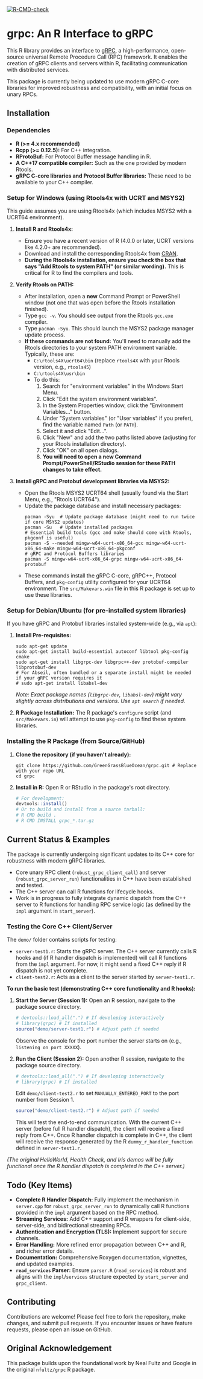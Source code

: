 <!-- badges: start -->
[![R-CMD-check](https://github.com/GreenGrassBlueOcean/grpc/actions/workflows/R-CMD-check.yaml/badge.svg)](https://github.com/GreenGrassBlueOcean/grpc/actions/workflows/R-CMD-check.yaml)
<!-- badges: end -->

# grpc: An R Interface to gRPC

This R library provides an interface to [gRPC](https://grpc.io/), a high-performance, open-source universal Remote Procedure Call (RPC) framework. It enables the creation of gRPC clients and servers within R, facilitating communication with distributed services.

This package is currently being updated to use modern gRPC C-core libraries for improved robustness and compatibility, with an initial focus on unary RPCs.

## Installation

### Dependencies

*   **R (>= 4.x recommended)**
*   **Rcpp (>= 0.12.5):** For C++ integration.
*   **RProtoBuf:** For Protocol Buffer message handling in R.
*   **A C++17 compatible compiler:** Such as the one provided by modern Rtools.
*   **gRPC C-core libraries and Protocol Buffer libraries:** These need to be available to your C++ compiler.

### Setup for Windows (using Rtools4x with UCRT and MSYS2)

This guide assumes you are using Rtools4x (which includes MSYS2 with a UCRT64 environment).

1.  **Install R and Rtools4x:**
    *   Ensure you have a recent version of R (4.0.0 or later, UCRT versions like 4.2.0+ are recommended).
    *   Download and install the corresponding Rtools4x from [CRAN](https://cran.r-project.org/bin/windows/Rtools/).
    *   **During the Rtools4x installation, ensure you check the box that says "Add Rtools to system PATH" (or similar wording).** This is critical for R to find the compilers and tools.

2.  **Verify Rtools on PATH:**
    *   After installation, open a **new** Command Prompt or PowerShell window (not one that was open before the Rtools installation finished).
    *   Type `gcc -v`. You should see output from the Rtools `gcc.exe` compiler.
    *   Type `pacman -Syu`. This should launch the MSYS2 package manager update process.
    *   **If these commands are not found:** You'll need to manually add the Rtools directories to your system PATH environment variable. Typically, these are:
        *   `C:\rtools4X\ucrt64\bin` (replace `rtools4X` with your Rtools version, e.g., `rtools45`)
        *   `C:\rtools4X\usr\bin`
        *   To do this:
            1.  Search for "environment variables" in the Windows Start Menu.
            2.  Click "Edit the system environment variables".
            3.  In the System Properties window, click the "Environment Variables..." button.
            4.  Under "System variables" (or "User variables" if you prefer), find the variable named `Path` (or `PATH`).
            5.  Select it and click "Edit...".
            6.  Click "New" and add the two paths listed above (adjusting for your Rtools installation directory).
            7.  Click "OK" on all open dialogs.
            8.  **You will need to open a new Command Prompt/PowerShell/RStudio session for these PATH changes to take effect.**

3.  **Install gRPC and Protobuf development libraries via MSYS2:**
    *   Open the Rtools MSYS2 UCRT64 shell (usually found via the Start Menu, e.g., "Rtools UCRT64").
    *   Update the package database and install necessary packages:
        ```shell
        pacman -Syu  # Update package database (might need to run twice if core MSYS2 updates)
        pacman -Su   # Update installed packages
        # Essential build tools (gcc and make should come with Rtools, pkgconf is useful)
        pacman -S --needed mingw-w64-ucrt-x86_64-gcc mingw-w64-ucrt-x86_64-make mingw-w64-ucrt-x86_64-pkgconf 
        # gRPC and Protocol Buffers libraries
        pacman -S mingw-w64-ucrt-x86_64-grpc mingw-w64-ucrt-x86_64-protobuf
        ```
    *   These commands install the gRPC C-core, gRPC++, Protocol Buffers, and `pkg-config` utility configured for your UCRT64 environment. The `src/Makevars.win` file in this R package is set up to use these libraries.

### Setup for Debian/Ubuntu (for pre-installed system libraries)

If you have gRPC and Protobuf libraries installed system-wide (e.g., via `apt`):

1.  **Install Pre-requisites:**
    ```shell
    sudo apt-get update
    sudo apt-get install build-essential autoconf libtool pkg-config cmake
    sudo apt-get install libgrpc-dev libgrpc++-dev protobuf-compiler libprotobuf-dev
    # For Abseil, often bundled or a separate install might be needed if your gRPC version requires it
    # sudo apt-get install libabsl-dev 
    ```
    *Note: Exact package names (`libgrpc-dev`, `libabsl-dev`) might vary slightly across distributions and versions. Use `apt search` if needed.*

2.  **R Package Installation:**
    The R package's `configure` script (and `src/Makevars.in`) will attempt to use `pkg-config` to find these system libraries.

### Installing the R Package (from Source/GitHub)

1.  **Clone the repository (if you haven't already):**
    ```shell
    git clone https://github.com/GreenGrassBlueOcean/grpc.git # Replace with your repo URL
    cd grpc
    ```
2.  **Install in R:**
    Open R or RStudio in the package's root directory.
    ```R
    # For development:
    devtools::install() 
    # Or to build and install from a source tarball:
    # R CMD build .
    # R CMD INSTALL grpc_*.tar.gz
    ```

## Current Status & Examples

The package is currently undergoing significant updates to its C++ core for robustness with modern gRPC libraries.
*   Core unary RPC client (`robust_grpc_client_call`) and server (`robust_grpc_server_run`) functionalities in C++ have been established and tested.
*   The C++ server can call R functions for lifecycle hooks.
*   Work is in progress to fully integrate dynamic dispatch from the C++ server to R functions for handling RPC service logic (as defined by the `impl` argument in `start_server`).

### Testing the Core C++ Client/Server

The `demo/` folder contains scripts for testing:
*   `server-test1.r`: Starts the gRPC server. The C++ server currently calls R hooks and (if R handler dispatch is implemented) will call R functions from the `impl` argument. For now, it might send a fixed C++ reply if R dispatch is not yet complete.
*   `client-test2.r`: Acts as a client to the server started by `server-test1.r`.

**To run the basic test (demonstrating C++ core functionality and R hooks):**

1.  **Start the Server (Session 1):**
    Open an R session, navigate to the package source directory.
    ```R
    # devtools::load_all(".") # If developing interactively
    # library(grpc) # If installed
    source("demo/server-test1.r") # Adjust path if needed
    ```
    Observe the console for the port number the server starts on (e.g., `listening on port XXXXX`).

2.  **Run the Client (Session 2):**
    Open another R session, navigate to the package source directory.
    ```R
    # devtools::load_all(".") # If developing interactively
    # library(grpc) # If installed
    ```
    Edit `demo/client-test2.r` to set `MANUALLY_ENTERED_PORT` to the port number from Session 1.
    ```R
    source("demo/client-test2.r") # Adjust path if needed
    ```
    This will test the end-to-end communication. With the current C++ server (before full R handler dispatch), the client will receive a fixed reply from C++. Once R handler dispatch is complete in C++, the client will receive the response generated by the R `dummy_r_handler_function` defined in `server-test1.r`.

*(The original HelloWorld, Health Check, and Iris demos will be fully functional once the R handler dispatch is completed in the C++ server.)*

## Todo (Key Items)

*   **Complete R Handler Dispatch:** Fully implement the mechanism in `server.cpp` for `robust_grpc_server_run` to dynamically call R functions provided in the `impl` argument based on the RPC method.
*   **Streaming Services:** Add C++ support and R wrappers for client-side, server-side, and bidirectional streaming RPCs.
*   **Authentication and Encryption (TLS):** Implement support for secure channels.
*   **Error Handling:** More refined error propagation between C++ and R, and richer error details.
*   **Documentation:** Comprehensive Roxygen documentation, vignettes, and updated examples.
*   **`read_services` Parser:** Ensure `parser.R` (`read_services`) is robust and aligns with the `impl`/`services` structure expected by `start_server` and `grpc_client`.

## Contributing

Contributions are welcome! Please feel free to fork the repository, make changes, and submit pull requests. If you encounter issues or have feature requests, please open an issue on GitHub.

## Original Acknowledgement
This package builds upon the foundational work by Neal Fultz and Google in the original `nfultz/grpc` R package.
